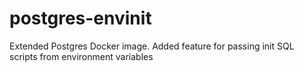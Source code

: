 # postgres-envinit
Extended Postgres Docker image. Added feature for passing init SQL scripts from environment variables
